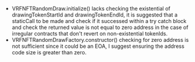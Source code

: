 - VRFNFTRandomDraw.initialize() lacks checking the existential of drawingTokenStartId and drawingTokenEndId, it is suggested that a staticCall to be made and check if it successed within a try catch block and check the returned value is not equal to zero address in the case of irregular contracts that don't revert on non-existential tokenIds.
- VRFNFTRandomDrawFactory.constructor() checking for zero address is not sufficient since it could be an EOA, I suggest ensuring the address code size is greater than zero. 